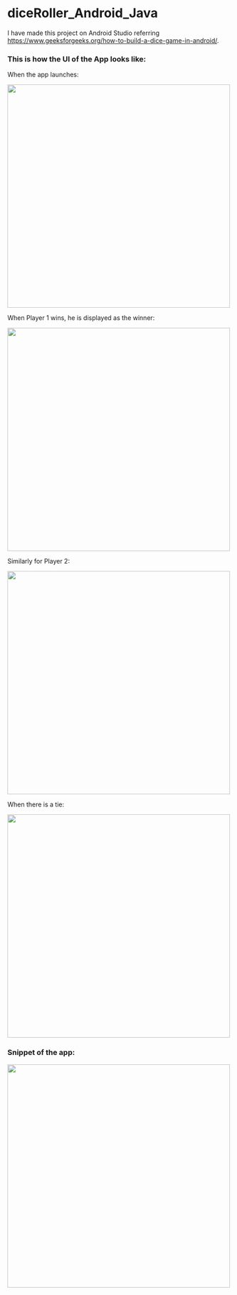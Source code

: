 # diceRoller_Android_Java

I have made this project on Android Studio referring https://www.geeksforgeeks.org/how-to-build-a-dice-game-in-android/.


### This is how the UI of the App looks like:

When the app launches:

<img src="https://user-images.githubusercontent.com/76172860/116635168-a9d03c00-a97b-11eb-97ff-3d0f51852083.jpeg" height=500>

When Player 1 wins, he is displayed as the winner:

<img src="https://user-images.githubusercontent.com/76172860/116635161-a89f0f00-a97b-11eb-8b5c-71090e5ac13e.jpeg" height=500>

Similarly for Player 2:

<img src="https://user-images.githubusercontent.com/76172860/116635166-a9d03c00-a97b-11eb-9285-e451b2d3c4df.jpeg" height=500>

When there is a tie:

<img src="https://user-images.githubusercontent.com/76172860/116811964-cfbb3380-ab69-11eb-803c-47265d736e09.jpeg" height=500>


### Snippet of the app:

<img src="https://user-images.githubusercontent.com/76172860/116812115-a64ed780-ab6a-11eb-837d-2d2ec3fd6e8a.gif" height=500>
